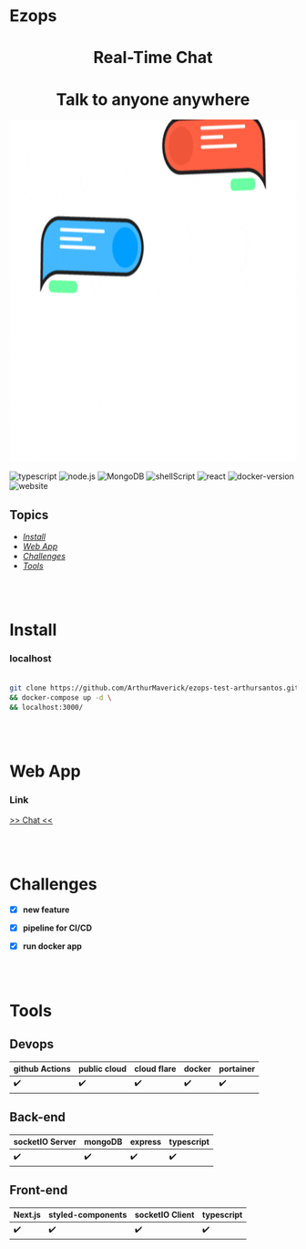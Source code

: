 # Ezops

##  

<h1 align="center">Real-Time Chat</h1>
<h1 align="center">Talk to anyone anywhere </h1>
<div align="center">
  <img src="https://github.com/ArthurMaverick/ezops-test-arthursantos/blob/dev/docs/images/26FPJGjhefSJuaRhu.gif" width="700" height="600"/>
</div>


![typescript](https://img.shields.io/badge/TypeScript-007ACC?style=for-the-badge&logo=typescript&logoColor=white) ![node.js](https://img.shields.io/badge/Node.js-43853D?style=for-the-badge&logo=node.js&logoColor=white
) ![MongoDB](https://img.shields.io/badge/MongoDB-4EA94B?style=for-the-badge&logo=mongodb&logoColor=white)  ![shellScript](https://img.shields.io/badge/Shell_Script-121011?style=for-the-badge&logo=gnu-bash&logoColor=white) ![react](https://img.shields.io/badge/React-20232A?style=for-the-badge&logo=react&logoColor=61DAFB) 
![docker-version](https://img.shields.io/docker/v/arthursantos2228/realtime-chat/latest?style=for-the-badge) ![website](https://img.shields.io/website?style=for-the-badge&up_message=ok&url=https%3A%2F%2Fwww.arthursantos.tech)



## Topics

 -  [_Install_](#install)
 -  [_Web App_](#web-app)
 -  [_Challenges_](#challenges)
 -  [_Tools_](#tools)

<br />
<br />


# Install <a name="install"></a>
  ### **localhost**
  ```bash

  git clone https://github.com/ArthurMaverick/ezops-test-arthursantos.git . \
  && docker-compose up -d \
  && localhost:3000/
  
  ```

<br />
<br />

# Web App  <a name="web-app"></a>

  ### **Link** 
   [>> Chat <<](https://www.arthursantos.tech) 


<br />
<br />

# Challenges <a name="challenges"></a>

- [x] **new feature**

-  [x] **pipeline for CI/CD**

- [x] **run docker app**


<br />
<br />

# Tools <a name="tools"></a>

## Devops

 github Actions | public cloud | cloud flare | docker | portainer
:------------ | :-------------| :-------------| :-------------| :-------------
:heavy_check_mark: | :heavy_check_mark: |  :heavy_check_mark: | :heavy_check_mark: | :heavy_check_mark:

## Back-end

 socketIO Server | mongoDB | express | typescript
:------------ | :-------------| :-------------| :-------------
:heavy_check_mark: | :heavy_check_mark: |  :heavy_check_mark: | :heavy_check_mark:

## Front-end

 Next.js | styled-components | socketIO Client | typescript
:------------ | :-------------| :-------------| :-------------
:heavy_check_mark: | :heavy_check_mark: |  :heavy_check_mark: | :heavy_check_mark:

